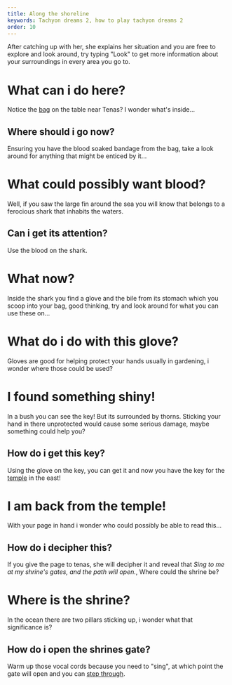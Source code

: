 ```yaml
---
title: Along the shoreline
keywords: Tachyon dreams 2, how to play tachyon dreams 2
order: 10
---
```


After catching up with her, she explains her situation and you are free to explore and look around, try typing "Look" to get more information about your surroundings in every area you go to.

# What can i do here?
Notice the [bag](bag.md) on the table near Tenas? I wonder what's inside...

## Where should i go now?
Ensuring you have the blood soaked bandage from the bag, take a look around for anything that might be enticed by it...

# What could possibly want blood?
Well, if you saw the large fin around the sea you will know that belongs to a ferocious shark that inhabits the waters. 

## Can i get its attention?
Use the blood on the shark.

# What now?
Inside the shark you find a glove and the bile from its stomach which you scoop into your bag, good thinking, try and look around for what you can use these on...

# What do i do with this glove?
Gloves are good for helping protect your hands usually in gardening, i wonder where those could be used?

# I found something shiny!
In a bush you can see the key! But its surrounded by thorns. Sticking your hand in there unprotected would cause some serious damage, maybe something could help you?

## How do i get this key?
Using the glove on the key, you can get it and now you have the key for the [temple](temple.md) in the east!

# I am back from the temple!
With your page in hand i wonder who could possibly be able to read this...

## How do i decipher this?
If you give the page to tenas, she will decipher it and reveal that *Sing to me at my shrine's gates, and the path will open.*, Where could the shrine be?

# Where is the shrine?
In the ocean there are two pillars sticking up, i wonder what that significance is?

## How do i open the shrines gate?
Warm up those vocal cords because you need to "sing", at which point the gate will open and you can [step through](/Portal/index.md).

